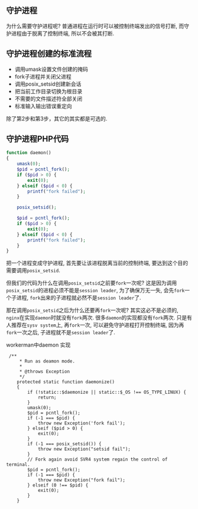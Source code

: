 ## 守护进程

为什么需要守护进程呢? 普通进程在运行时可以被控制终端发出的信号打断, 而守护进程由于脱离了控制终端, 所以不会被其打断.

## 守护进程创建的标准流程

- 调用umask设置文件创建的掩码
- fork子进程并关闭父进程
- 调用posix_setsid创建新会话
- 把当前工作目录切换为根目录
- 不需要的文件描述符全部关闭
- 标准输入输出错误重定向

除了第2步和第3步，其它的其实都是可选的. 

## 守护进程PHP代码

```php
function daemon()
{
    umask(0);
    $pid = pcntl_fork();
    if ($pid > 0) {
        exit(0);
    } elseif ($pid < 0) {
        printf("fork failed");
    }

    posix_setsid();

    $pid = pcntl_fork();
    if ($pid > 0) {
        exit(0);
    } elseif ($pid < 0) {
        printf("fork failed");
    }
}
```

把一个进程变成守护进程, 首先要让该进程脱离当前的控制终端, 要达到这个目的需要调用`posix_setsid`.

但我们的代码为什么在调用`posix_setsid`之前要`fork`一次呢? 这是因为调用`posix_setsid`的进程必须不能是`session leader`, 为了确保万无一失, 会先`fork`一个子进程, `fork`出来的子进程就必然不是`session leader`了. 

那在调用`posix_setsid`之后为什么还要再`fork`一次呢? 其实这必不是必须的, `nginx`在实现`daemon`时就没有`fork`两次.
很多`daemon`的实现都没有`fork`两次. 只是有人推荐在`sysv system`上, 再`fork`一次, 可以避免守护进程打开控制终端, 因为再`fork`一次之后, 子进程就不是`session leader`了.



workerman中daemon 实现
```
 /**
     * Run as deamon mode.
     *
     * @throws Exception
     */
    protected static function daemonize()
    {
        if (!static::$daemonize || static::$_OS !== OS_TYPE_LINUX) {
            return;
        }
        umask(0);
        $pid = pcntl_fork();
        if (-1 === $pid) {
            throw new Exception('fork fail');
        } elseif ($pid > 0) {
            exit(0);
        }
        if (-1 === posix_setsid()) {
            throw new Exception("setsid fail");
        }
        // Fork again avoid SVR4 system regain the control of terminal.
        $pid = pcntl_fork();
        if (-1 === $pid) {
            throw new Exception("fork fail");
        } elseif (0 !== $pid) {
            exit(0);
        }
    }
```
